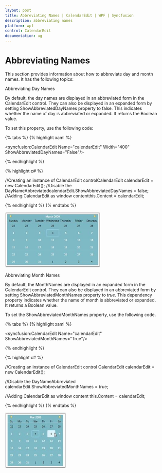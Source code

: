 ```yaml
---
layout: post
title: Abbreviating Names | CalendarEdit | WPF | Syncfusion
description: abbreviating names
platform: wpf
control: CalendarEdit
documentation: ug
---
```


# Abbreviating Names

This section provides information about how to abbreviate day and month names. It has the following topics:

Abbreviating Day Names

By default, the day names are displayed in an abbreviated form in the CalendarEdit control. They can also be displayed in an expanded form by setting ShowAbbreviatedDayNames property to false. This indicates whether the name of day is abbreviated or expanded. It returns the Boolean value. 

To set this property, use the following code:

{% tabs %}
{% highlight xaml %}

<!-- Adding calendar with day name expanded-->
<syncfusion:CalendarEdit Name="calendarEdit" Width="400" ShowAbbreviatedDayNames="False"/>

{% endhighlight %}

{% highlight c# %}

//Creating an instance of CalendarEdit controlCalendarEdit calendarEdit = new CalendarEdit();
//Disable the DayNameAbbreviatedcalendarEdit.ShowAbbreviatedDayNames = false; 
//Adding CalendarEdit as window contentthis.Content = calendarEdit;

{% endhighlight %}
{% endtabs %}

![](Abbreviating-Names_images/Abbreviating-Names_img1.jpeg)

Abbreviating Month Names

By default, the MonthNames are displayed in an expanded form in the CalendarEdit control. They can also be displayed in an abbreviated form by setting ShowAbbreviatedMonthNames property to _true_. This dependency property indicates whether the name of month is abbreviated or expanded. It returns a Boolean value.

To set the ShowAbbreviatedMonthNames property, use the following code.

{% tabs %}
{% highlight xaml %}

<!-- Adding calendar with month name been abbreviated -->
<syncfusion:CalendarEdit Name="calendarEdit" ShowAbbreviatedMonthNames="True"/>

{% endhighlight %}

{% highlight c# %}

//Creating an instance of CalendarEdit control
CalendarEdit calendarEdit = new CalendarEdit();

//Disable the DayNameAbbreviated
calendarEdit.ShowAbbreviatedMonthNames = true;

//Adding CalendarEdit as window content
this.Content = calendarEdit;

{% endhighlight %}
{% endtabs %}

![](Abbreviating-Names_images/Abbreviating-Names_img2.jpeg)
